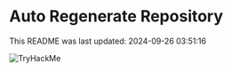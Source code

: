# Auto Regenerate Repository

This README was last updated: 2024-09-26 03:51:16

 ![TryHackMe](https://tryhackme.com/badge/533634)